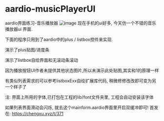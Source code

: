 # aardio-musicPlayerUI
aardio界面练习-音乐播放器
![image](https://github.com/popde/aardio-musicPlayerUI/blob/main/img/1586052994767863.gif)
现在手机的ui好多, 今天仿一个不错的音乐播放器ui 界面.

下面的程序只用到了aardio中的plus / listbox控件来实现.

演示了plus贴图/进度条

演示了listbox自绘界面和无滚动条滚动

因为播放按钮UI作者未提供其他状态图片,所以未演示此处贴图,其实和1的原理一样

有类似列表需求的可以参考listboxExx自绘扩展库代码, 稍微修修改改即可变为另一个样子了

注: 界面上所用的字体,已打包在工程的lib/font文件夹里, 工程会自动安装该字体

如果列表界面滑动会闪烁, 就去这个mainform.aardio界面里开启双缓冲即可!
首发在: https://chengxu.xyz/t/371
